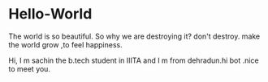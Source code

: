 # Hello-World
The world is so beautiful. So why we are destroying it? don't destroy. make the world grow ,to feel happiness.

Hi,
I m sachin the b.tech student in IIITA
and I m from dehradun.hi bot .nice to meet you.
